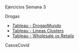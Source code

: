 Ejercicios Semana 3

Drogas
* [Tableau - DrogasMundo](https://erodera.github.io/infovis/s3/TableauDrogasMundo.html)
* [Tableau - Lineas Clusters](https://erodera.github.io/infovis/s3/TableauLineaClusters.html)
* [Tableau - Wholesale vs Retails](https://erodera.github.io/infovis/s3/TableauComparacion.html)

CasosCovid
